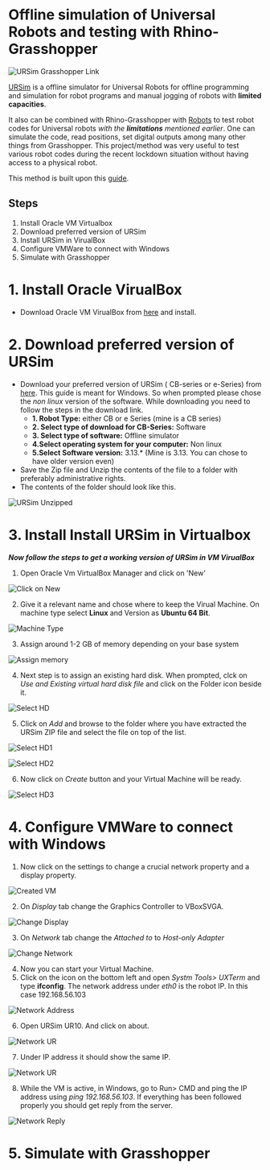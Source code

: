 # Offline simulation of Universal Robots and testing with Rhino-Grasshopper

![URSim Grasshopper Link](/images/01_header.png)

[URSim](https://www.universal-robots.com/download/?option=71470#section16597) is a offline simulator for Universal Robots for offline programming and simulation for robot programs and manual jogging of robots with **limited capacities**.

It also can be combined with Rhino-Grasshopper with [Robots](https://github.com/visose/Robots) to test robot codes for Universal robots _with the **limitations** mentioned earlier_. One can simulate the code, read positions, set digital outputs among many other things from Grasshopper. This project/method was very useful to test various robot codes during the recent lockdown situation without having access to a physical robot.

This method is built upon this [guide](https://academy.universal-robots.com/media/jiehhszc/ursim_vmoracle_installation_guidev03_en.pdf).

## Steps

1. Install Oracle VM Virtualbox
2. Download preferred version of URSim
3. Install URSim in VirualBox
4. Configure VMWare to connect with Windows
5. Simulate with Grasshopper

# 1. Install Oracle VirualBox

* Download Oracle VM VirualBox from [here](https://www.oracle.com/virtualization/technologies/vm/virtualbox.html) and install.

# 2. Download preferred version of URSim
* Download your preferred version of URSim ( CB-series or e-Series) from [here](https://www.universal-robots.com/download/). This guide is meant for Windows. So when prompted please chose the *non linux* version of the software. While downloading you need to follow the steps in the download link.
  * **1. Robot Type:** either CB or e Series (mine is a CB series)
  * **2. Select type of download for CB-Series:**  Software
  * **3. Select type of software:** Offline simulator
  * **4.Select operating system for your computer:** Non linux
  * **5.Select Software version:** 3.13.* (Mine is 3.13. You can chose to have older version even)
* Save the Zip file and Unzip the contents of the file to a folder with preferably administrative rights.
* The contents of the folder should look like this.

![URSim Unzipped](/images/02_ursim_unzipped.jpg)
# 3. Install Install URSim in Virtualbox
__*Now follow the steps to get a working version of URSim in VM VirualBox*__

1. Open Oracle Vm VirtualBox Manager and click on 'New'

![Click on New](/images/03_ursim_vm_start.jpg)

2. Give it a relevant name and chose where to keep the Virual Machine. On machine type select **Linux** and Version as **Ubuntu 64 Bit**.

![Machine Type](/images/04_ursim_vm_chose_OS_type.jpg)

3. Assign around 1-2 GB of memory depending on your base system

![Assign memory](/images/05_ursim_vm_assign_ram.jpg)

4. Next step is to assign an existing hard disk. When prompted, clck on _Use and Existing virtual hard disk file_ and click on the Folder icon beside it.

![Select HD](/images/06_ursim_vm_chose_hd_1.jpg)

5. Click on _Add_ and browse to the folder where you have extracted the URSim ZIP file and select the file on top of the list.

![Select HD1](/images/06_ursim_vm_chose_hd_2.jpg)

![Select HD2](/images/06_ursim_vm_chose_hd_3.jpg)

6. Now click on _Create_ button and your Virtual Machine will be ready.

![Select HD3](/images/06_ursim_vm_chose_hd_4.jpg)

# 4. Configure VMWare to connect with Windows

1. Now click on the settings to change a crucial network property and a display property.

![Created VM](/images/06_ursim_vm_create.jpg)

2.  On _Display_ tab change the Graphics Controller to VBoxSVGA.

![Change Display](/images/07_ursim_vm_display.jpg)

3. On _Network_ tab change the _Attached to_ to _Host-only Adapter_

![Change Network](/images/07_ursim_vm_network.jpg)

4. Now you can start your Virtual Machine.
5. Click on the icon on the bottom left and open _Systm Tools> UXTerm_ and type **ifconfig**. The network address under _eth0_ is the robot IP. In this case 192.168.56.103

![Network Address](/images/08_ursim_vm_network_linux_side.jpg)

6. Open URSim UR10. And click on about.

![Network UR](/images/09_ursim_polyscope_1.jpg)

7. Under IP address it should show the same IP.

![Network UR](/images/09_ursim_polyscope_2.jpg)

8. While the VM is active, in Windows, go to Run> CMD and ping the IP address using _ping 192.168.56.103_. If everything has been followed properly you should get reply from the server.

![Network Reply](/images/08_ursim_vm_network_ping.jpg)

# 5. Simulate with Grasshopper
